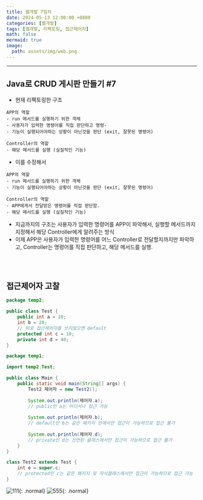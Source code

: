 ```yaml
---
title: 웹개발 7일차
date: 2024-05-13 12:00:00 +0800
categories: [웹개발]
tags: [웹개발, 리팩토링, 접근제어자]
math: false
mermaid: true
image:
  path: assets/img/web.png
---
```


<hr style="border:1px solid white">

## Java로 CRUD 게시판 만들기 #7
- 현재 리팩토링한 구조

```
APP의 역할
- run 메서드를 실행하기 위한 객체
- 사용자가 입력한 명령어를 직접 판단하고 명령- 
- 기능이 실행되어야하는 상황이 아닌것을 판단 (exit, 잘못된 명령어)

Controller의 역할
- 해당 메서드를 실행 (실질적인 기능)
```

- 이를 수정해서

```
APP의 역할
- run 메서드를 실행하기 위한 객체
- 기능이 실행되어야하는 상황이 아닌것을 판단 (exit, 잘못된 명령어)

Controller의 역할
- APP에게서 전달받은 명령어를 직접 판단함.
- 해당 메서드를 실행 (실질적인 기능)
```
- 지금까지의 구조는 사용자가 입력한 명령어를 APP이 파악해서, 실행할 메서드까지 지정해서 해당 Controller에게 알려주는 방식
- 이제 APP은 사용자가 입력한 명령어를 어느 Controller로 전달할지까지만 파악하고, Controller는 명령어를 직접 판단하고, 해당 메서드를 실행.

<br/><br/>

## 접근제어자 고찰
```java
package temp2;

public class Test {
	public int a = 10;
	int b = 20;
	// 따로 접근제어자를 쓰지않으면 default
	protected int c = 10;
	private int d = 40;
}
```
```java
package temp1;

import temp2.Test;

public class Main {
	public static void main(String[] args) {
		Test2 제어자 = new Test2();
		
		System.out.println(제어자.a);
		// public인 a는 어디서나 접근 가능
		
		System.out.println(제어자.b);
		// default인 b는 같은 패키지 안에서만 접근이 가능하므로 접근 불가
		
		System.out.println(제어자.d);
		// private인 d는 선언된 클래스에서만 접근이 가능하므로 접근 불가
	}
}

class Test2 extends Test {
	int e = super.c;
	// protected인 c는 같은 패키지 및 자식클래스에서만 접근이 가능하므로 접근 가능
}
```
![111](https://github.com/alphathx13/alphathx13.github.io/assets/163115993/429529e6-83e1-4f25-8b63-7c1effa06325){: .normal}
![555](https://github.com/alphathx13/alphathx13.github.io/assets/163115993/50622a2a-9ac1-4254-a55e-396300f648da){: .normal}
